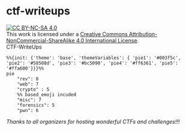 # ctf-writeups
[![CC BY-NC-SA 4.0][cc-by-nc-sa-image]][cc-by-nc-sa]  
This work is licensed under a
[Creative Commons Attribution-NonCommercial-ShareAlike 4.0 International License][cc-by-nc-sa].  
CTF-WriteUps  

```mermaid
%%{init: {'theme': 'base', 'themeVariables': { 'pie1': '#003f5c', 'pie2': '#58508d', 'pie3': '#bc5090', 'pie4': '#ff6361', 'pie5': '#ffa600'}}}%%
pie
    "rev": 8
    "web": 7
    "crypto" : 5
    %% based_emoji incuded
    "misc": 7
    "forensics": 5
    "pwn": 6
```
*Thanks to all organizers for hosting wonderful CTFs and challenges!!!*

[cc-by-nc-sa]: http://creativecommons.org/licenses/by-nc-sa/4.0/
[cc-by-nc-sa-image]: https://licensebuttons.net/l/by-nc-sa/4.0/88x31.png
